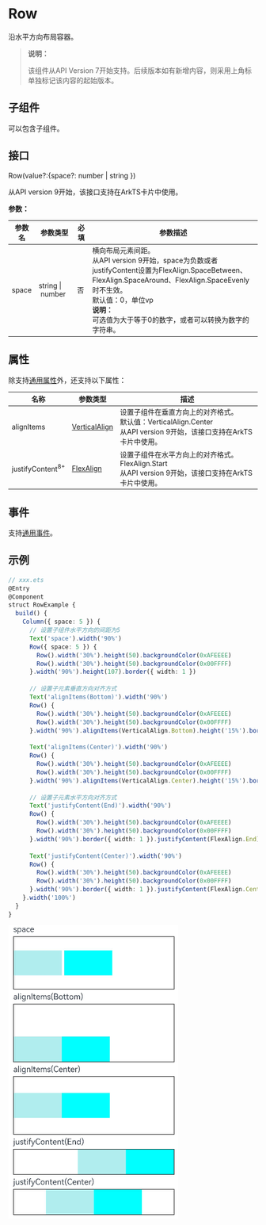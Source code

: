 # Row

沿水平方向布局容器。

>  **说明：**
>
>  该组件从API Version 7开始支持。后续版本如有新增内容，则采用上角标单独标记该内容的起始版本。


## 子组件

可以包含子组件。


## 接口

Row(value?:{space?:  number&nbsp;|&nbsp;string })

从API version 9开始，该接口支持在ArkTS卡片中使用。

**参数：**

| 参数名 | 参数类型 | 必填 | 参数描述 |
| -------- | -------- | -------- | -------- |
| space | string&nbsp;\|&nbsp;number | 否 | 横向布局元素间距。<br/>从API version 9开始，space为负数或者justifyContent设置为FlexAlign.SpaceBetween、FlexAlign.SpaceAround、FlexAlign.SpaceEvenly时不生效。<br/>默认值：0，单位vp<br/>**说明：** <br/>可选值为大于等于0的数字，或者可以转换为数字的字符串。 |


## 属性

除支持[通用属性](ts-universal-attributes-size.md)外，还支持以下属性：

| 名称 | 参数类型 | 描述 |
| -------- | -------- | -------- |
| alignItems | [VerticalAlign](ts-appendix-enums.md#verticalalign) | 设置子组件在垂直方向上的对齐格式。<br/>默认值：VerticalAlign.Center <br/>从API version 9开始，该接口支持在ArkTS卡片中使用。|
| justifyContent<sup>8+</sup> | [FlexAlign](ts-appendix-enums.md#flexalign) | 设置子组件在水平方向上的对齐格式。<br/>FlexAlign.Start <br/>从API version 9开始，该接口支持在ArkTS卡片中使用。|

## 事件

支持[通用事件](ts-universal-events-click.md)。

## 示例

```ts
// xxx.ets
@Entry
@Component
struct RowExample {
  build() {
    Column({ space: 5 }) {
      // 设置子组件水平方向的间距为5
      Text('space').width('90%')
      Row({ space: 5 }) {
        Row().width('30%').height(50).backgroundColor(0xAFEEEE)
        Row().width('30%').height(50).backgroundColor(0x00FFFF)
      }.width('90%').height(107).border({ width: 1 })

      // 设置子元素垂直方向对齐方式
      Text('alignItems(Bottom)').width('90%')
      Row() {
        Row().width('30%').height(50).backgroundColor(0xAFEEEE)
        Row().width('30%').height(50).backgroundColor(0x00FFFF)
      }.width('90%').alignItems(VerticalAlign.Bottom).height('15%').border({ width: 1 })

      Text('alignItems(Center)').width('90%')
      Row() {
        Row().width('30%').height(50).backgroundColor(0xAFEEEE)
        Row().width('30%').height(50).backgroundColor(0x00FFFF)
      }.width('90%').alignItems(VerticalAlign.Center).height('15%').border({ width: 1 })

      // 设置子元素水平方向对齐方式
      Text('justifyContent(End)').width('90%')
      Row() {
        Row().width('30%').height(50).backgroundColor(0xAFEEEE)
        Row().width('30%').height(50).backgroundColor(0x00FFFF)
      }.width('90%').border({ width: 1 }).justifyContent(FlexAlign.End)

      Text('justifyContent(Center)').width('90%')
      Row() {
        Row().width('30%').height(50).backgroundColor(0xAFEEEE)
        Row().width('30%').height(50).backgroundColor(0x00FFFF)
      }.width('90%').border({ width: 1 }).justifyContent(FlexAlign.Center)
    }.width('100%')
  }
}
```

![row](figures/row.png)
